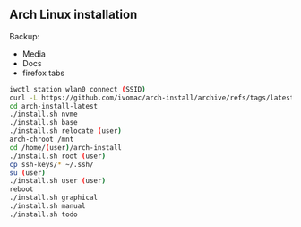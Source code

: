 ## Arch Linux installation

Backup:
  * Media
  * Docs
  * firefox tabs

```bash
iwctl station wlan0 connect (SSID)
curl -L https://github.com/ivomac/arch-install/archive/refs/tags/latest.tar.gz | tar -xzv
cd arch-install-latest
./install.sh nvme
./install.sh base
./install.sh relocate (user)
arch-chroot /mnt
cd /home/(user)/arch-install
./install.sh root (user)
cp ssh-keys/* ~/.ssh/
su (user)
./install.sh user (user)
reboot
./install.sh graphical
./install.sh manual
./install.sh todo
```

